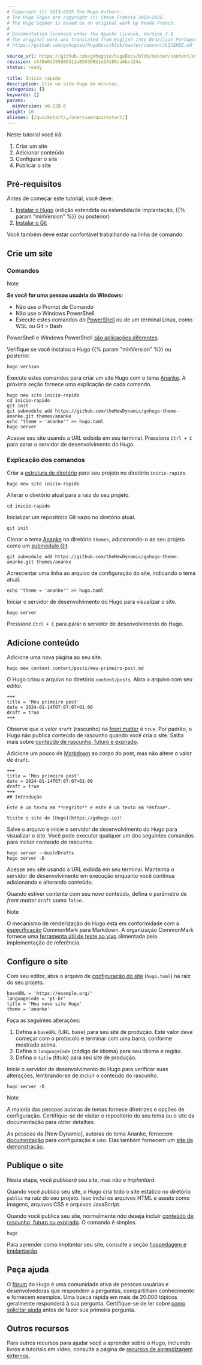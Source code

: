 ```yaml
---
# Copyright (c) 2013–2025 The Hugo Authors.
# The Hugo logos are copyright (c) Steve Francia 2013–2025.
# The Hugo Gopher is based on an original work by Renée French.
#
# Documentation licensed under the Apache License, Version 2.0.
# The original work was translated from English into Brazilian Portuguese.
# https://github.com/gohugoio/hugoDocs/blob/master/content/LICENSE.md

source_url: https://github.com/gohugoio/hugoDocs/blob/master/content/en/getting-started/quick-start.md
revision: c540e6d295880311a855308b1e14180cabbcd24a
status: ready

title: Início rápido
description: Crie um site Hugo em minutos.
categories: []
keywords: []
params:
  minVersion: v0.128.0
weight: 10
aliases: [/quickstart/,/overview/quickstart/]
---
```


Neste tutorial você irá:

1. Criar um site
1. Adicionar conteúdo
1. Configurar o site
1. Publicar o site

## Pré-requisitos

Antes de começar este tutorial, você deve:

1. [Instalar o Hugo] (edição estendida ou estendida/de implantação,
   {{% param "minVersion" %}} ou posterior)
1. [Instalar o Git]

Você também deve estar confortável trabalhando na linha de comando.

## Crie um site

### Comandos

> [!note]
> **Se você for uma pessoa usuária do Windows:**
>
> - Não use o Prompt de Comando
> - Não use o Windows PowerShell
> - Execute estes comandos do [PowerShell] ou de um terminal Linux, como WSL ou Git > Bash
>
> PowerShell e Windows PowerShell [são aplicações diferentes].

Verifique se você instalou o Hugo {{% param "minVersion" %}} ou posterior.

```text
hugo version
```

Execute estes comandos para criar um site Hugo com o tema [Ananke].
A próxima seção fornece uma explicação de cada comando.

```text
hugo new site inicio-rapido
cd inicio-rapido
git init
git submodule add https://github.com/theNewDynamic/gohugo-theme-ananke.git themes/ananke
echo "theme = 'ananke'" >> hugo.toml
hugo server
```

Acesse seu site usando a URL exibida em seu terminal.
Pressione `Ctrl + C` para parar o servidor de desenvolvimento do Hugo.

### Explicação dos comandos

Criar a [estrutura de diretório] para seu projeto no diretório `inicio-rapido`.

```text
hugo new site inicio-rapido
```

Alterar o diretório atual para a raiz do seu projeto.

```text
cd inicio-rapido
```

Inicializar um repositório Git vazio no diretório atual.

```text
git init
```

Clonar o tema [Ananke] no diretório `themes`, adicionando-o ao seu projeto como
um [submódulo Git].

```text
git submodule add https://github.com/theNewDynamic/gohugo-theme-ananke.git themes/ananke
```

Acrescentar uma linha ao arquivo de configuração do site, indicando o tema
atual.

```text
echo "theme = 'ananke'" >> hugo.toml
```

Iniciar o servidor de desenvolvimento do Hugo para visualizar o site.

```text
hugo server
```

Pressione `Ctrl + C` para parar o servidor de desenvolvimento do Hugo.

## Adicione conteúdo

Adicione uma nova página ao seu site.

```text
hugo new content content/posts/meu-primeiro-post.md
```

O Hugo criou o arquivo no diretório `content/posts`.
Abra o arquivo com seu editor.

```text
+++
title = 'Meu primeiro post'
date = 2024-01-14T07:07:07+01:00
draft = true
+++
```

Observe que o valor `draft` (rascunho) na [front matter] é `true`.
Por padrão, o Hugo não publica conteúdo de rascunho quando você cria o site.
Saiba mais sobre [conteúdo de rascunho, futuro e expirado].

Adicione um pouco de [Markdown] ao corpo do post, mas não altere o valor de
`draft`.

```text
+++
title = 'Meu primeiro post'
date = 2024-01-14T07:07:07+01:00
draft = true
+++
## Introdução

Este é um texto em **negrito** e este é um texto em *ênfase*.

Visite o site do [Hugo](https://gohugo.io)!
```

Salve o arquivo e inicie o servidor de desenvolvimento do Hugo para visualizar o
site.
Você pode executar qualquer um dos seguintes comandos para incluir conteúdo de
rascunho.

```text
hugo server --buildDrafts
hugo server -D
```

Acesse seu site usando a URL exibida em seu terminal.
Mantenha o servidor de desenvolvimento em execução enquanto você continua
adicionando e alterando conteúdo.

Quando estiver contente com seu novo conteúdo, defina o parâmetro de _front
matter_ `draft` como `false`.

> [!note]
> O mecanismo de renderização do Hugo está em conformidade com a [especificação]
> CommonMark para Markdown.
> A organização CommonMark fornece uma [ferramenta útil de teste ao vivo]
> alimentada pela implementação de referência.

## Configure o site

Com seu editor, abra o arquivo de [configuração do site] (`hugo.toml`) na raiz
do seu projeto.

```text
baseURL = 'https://example.org/'
languageCode = 'pt-br'
title = 'Meu novo site Hugo'
theme = 'ananke'
```

Faça as seguintes alterações:

1. Defina a `baseURL` (URL base) para seu site de produção.
   Este valor deve começar com o protocolo e terminar com uma barra, conforme
   mostrado acima.
1. Defina o `languageCode` (código de idioma) para seu idioma e região.
1. Defina o `title` (título) para seu site de produção.

Inicie o servidor de desenvolvimento do Hugo para verificar suas alterações,
lembrando-se de incluir o conteúdo do rascunho.

```text
hugo server -D
```

> [!note]
> A maioria das pessoas autoras de temas fornece diretrizes e opções de
> configuração.
> Certifique-se de visitar o repositório do seu tema ou o site da documentação
> para obter detalhes.
>
> As pessoas da [New Dynamic], autoras do tema Ananke, fornecem [documentação]
> para configuração e uso.
> Elas também fornecem um [site de demonstração].

## Publique o site

Nesta etapa, você _publicará_ seu site, mas não o _implantará_.

Quando você _publica_ seu site, o Hugo cria todo o site estático no
diretório `public` na raiz do seu projeto.
Isso inclui os arquivos HTML e assets como imagens, arquivos CSS e arquivos
JavaScript.

Quando você publica seu site, normalmente _não_ deseja incluir
[conteúdo de rascunho, futuro ou expirado].
O comando é simples.

```text
hugo
```

Para aprender como _implantar_ seu site, consulte a seção
[hospedagem e implantação].

## Peça ajuda

O [fórum] do Hugo é uma comunidade ativa de pessoas usuárias e desenvolvedoras
que respondem a perguntas, compartilham conhecimento e fornecem exemplos.
Uma busca rápida em mais de 20.000 tópicos geralmente responderá à sua pergunta.
Certifique-se de ler sobre [como solicitar ajuda] antes de fazer sua primeira
pergunta.

## Outros recursos

Para outros recursos para ajudar você a aprender sobre o Hugo, incluindo livros
e tutoriais em vídeo, consulte a página de
[recursos de aprendizagem externos](/getting-started/external-learning-resources/).

[A New Dynamic]: https://www.thenewdynamic.com/

[Ananke]: https://github.com/theNewDynamic/gohugo-theme-ananke

[como solicitar ajuda]: https://discourse.gohugo.io/t/requesting-help/9132

[configuração do site]: /configuration/

[conteúdo de rascunho, futuro e expirado]: /getting-started/usage/#conteudo-de-rascunho-futuro-e-expirado

[conteúdo de rascunho, futuro ou expirado]: /getting-started/usage/#conteudo-de-rascunho-futuro-e-expirado

[documentação]: https://github.com/theNewDynamic/gohugo-theme-ananke#readme

[especificação]: https://spec.commonmark.org/

[estrutura de diretório]: /getting-started/directory-structure/

[ferramenta útil de teste ao vivo]: https://spec.commonmark.org/dingus/

[fórum]: https://discourse.gohugo.io/

[front matter]: /content-management/front-matter/

[hospedagem e implantação]: /host-and-deploy/

[Instalar o Git]: https://git-scm.com/book/en/v2/Getting-Started-Installing-Git

[Instalar o Hugo]: /installation/

[Markdown]: https://daringfireball.net/projects/markdown

[PowerShell]: https://learn.microsoft.com/en-us/powershell/scripting/install/installing-powershell-on-windows

[são aplicações diferentes]: https://learn.microsoft.com/en-us/powershell/scripting/whats-new/differences-from-windows-powershell?view=powershell-7.3

[site de demonstração]: https://gohugo-ananke-theme-demo.netlify.app/

[submódulo Git]: https://git-scm.com/book/en/v2/Git-Tools-Submodules
